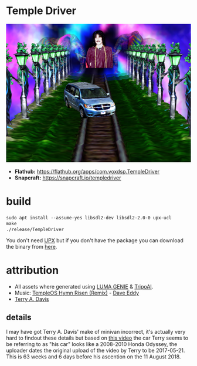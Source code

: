 # Temple Driver

[![Screenshot of the Temple Driver game, Terry's 1st Temple](https://raw.githubusercontent.com/mrbid/TempleDriver/main/screenshot.png)](https://www.youtube.com/watch?v=2K92YiwNxFs)

- **Flathub:** https://flathub.org/apps/com.voxdsp.TempleDriver
- **Snapcraft:** https://snapcraft.io/templedriver

# build
```
sudo apt install --assume-yes libsdl2-dev libsdl2-2.0-0 upx-ucl
make
./release/TempleDriver
```
You don't need [UPX](https://upx.github.io/) but if you don't have the package you can download the binary from [here](https://github.com/upx/upx/releases).

# attribution
- All assets where generated using [LUMA GENIE](https://lumalabs.ai/genie) & [TripoAI](https://www.tripo3d.ai).
- Music: [TempleOS Hymn Risen (Remix)](https://soundcloud.com/daveeddy/templeosremix) - [Dave Eddy](https://music.daveeddy.com/)
- [Terry A. Davis](https://templeos.org)

## details
I may have got Terry A. Davis' make of minivan incorrect, it's actually very hard to findout these details but based on [this video](https://youtu.be/KqkDilaMW_M?t=133) the car Terry seems to be referring to as "his car" looks like a 2008-2010 Honda Odyssey, the uploader dates the original upload of the video by Terry to be 2017-05-21. This is 63 weeks and 6 days before his ascention on the 11 August 2018.
